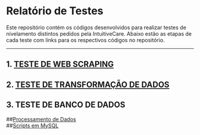 # Relatório de Testes
Este repositório contém os códigos desenvolvidos para realizar testes de nivelamento distintos pedidos pela IntuitiveCare. Abaixo estão as etapas de cada teste com links para os respectivos códigos no repositório.

---

## 1. [TESTE DE WEB SCRAPING](https://github.com/KStiliano/Teste-Nivelamento-IC/blob/main/web_scraping.py)

## 2. [TESTE DE TRANSFORMAÇÃO DE DADOS](https://github.com/KStiliano/Teste-Nivelamento-IC/blob/main/transforma%C3%A7%C3%A3o_dados.py)

## 3. TESTE DE BANCO DE DADOS
##<a href="https://github.com/KStiliano/Teste-Nivelamento-IC/blob/main/dados_BD.py">Processamento de Dados</a>
<br>
##<a href="https://github.com/KStiliano/Teste-Nivelamento-IC/blob/main/scripts.sql">Scripts em MySQL</a>


